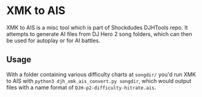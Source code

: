# XMK to AIS
XMK to AIS is a misc tool which is part of Shockdudes DJHTools repo. It attempts to generate AI files from DJ Hero 2 song folders, which can then be used for autoplay or for AI battles.

## Usage

With a folder containing various difficulty charts at ``songdir/`` you'd run XMK to AIS with ``python3 djh_xmk_ais_convert.py songdir``, which would output files with a name format of ``DJH-p2-difficulty-hitrate.ais``.
